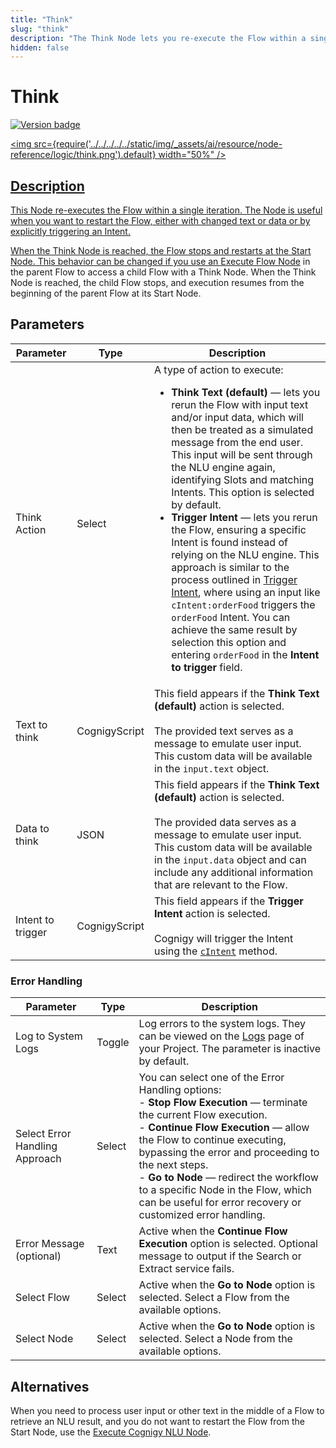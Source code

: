 ```yaml
---
title: "Think" 
slug: "think"
description: "The Think Node lets you re-execute the Flow within a single iteration. The Node is useful when you want to start the Flow again, either with changed text/data or by triggering an intent explicitly."
hidden: false 
---
```


# Think

<a href="../../../../release-notes/4.88.md" /><img src="https://img.shields.io/badge/Updated in-v4.88-blue.svg" alt="Version badge" />

<img src={require('../../../../../static/img/_assets/ai/resource/node-reference/logic/think.png').default} width="50%" />

## Description

This Node re-executes the Flow within a single iteration. The Node is useful when you want to restart the Flow, either with changed text or data or by explicitly triggering an Intent.

When the Think Node is reached, the Flow stops and restarts at the Start Node.
This behavior can be changed if you use an [Execute Flow Node](execute-flow.md) in the parent Flow to access a child Flow with a Think Node. When the Think Node is reached, the child Flow stops,
and execution resumes from the beginning of the parent Flow at its Start Node.

## Parameters

| Parameter         | Type          | Description                                                                                                                                                                                                                                                                                                                                                                                                                                                                                                                                                                                                                                                                                                                                                                                           |
|-------------------|---------------|-------------------------------------------------------------------------------------------------------------------------------------------------------------------------------------------------------------------------------------------------------------------------------------------------------------------------------------------------------------------------------------------------------------------------------------------------------------------------------------------------------------------------------------------------------------------------------------------------------------------------------------------------------------------------------------------------------------------------------------------------------------------------------------------------------|
| Think Action      | Select        | A type of action to execute:<ul><li>**Think Text (default)** — lets you rerun the Flow with input text and/or input data, which will then be treated as a simulated message from the end user. This input will be sent through the NLU engine again, identifying Slots and matching Intents. This option is selected by default.</li><li>**Trigger Intent** — lets you rerun the Flow, ensuring a specific Intent is found instead of relying on the NLU engine. This approach is similar to the process outlined in [Trigger Intent](../../../empower/nlu/intents/trigger-intent.md), where using an input like `cIntent:orderFood` triggers the `orderFood` Intent. You can achieve the same result by selection this option and entering `orderFood` in the **Intent to trigger** field.</li></ul> |
| Text to think     | CognigyScript | This field appears if the **Think Text (default)** action is selected.<br /><br /> The provided text serves as a message to emulate user input. This custom data will be available in the `input.text` object.                                                                                                                                                                                                                                                                                                                                                                                                                                                                                                                                                                                  |
| Data to think     | JSON          | This field appears if the **Think Text (default)** action is selected.<br /><br /> The provided data serves as a message to emulate user input. This custom data will be available in the `input.data` object and can include any additional information that are relevant to the Flow.                                                                                                                                                                                                                                                                                                                                                                                                                                                                                                         |
| Intent to trigger | CognigyScript | This field appears if the **Trigger Intent** action is selected.<br /><br /> Cognigy will trigger the Intent using the [`cIntent`](../../../empower/nlu/intents/trigger-intent.md) method.                                                                                                                                                                                                                                                                                                                                                                                                                                                                                                                                                                                                      |

### Error Handling

| Parameter                      | Type   | Description                                                                                                                                                                                                                                                                                                                                                                                            |
|--------------------------------|--------|--------------------------------------------------------------------------------------------------------------------------------------------------------------------------------------------------------------------------------------------------------------------------------------------------------------------------------------------------------------------------------------------------------|
| Log to System Logs             | Toggle | Log errors to the system logs. They can be viewed on the [Logs](../../../test/logs.md) page of your Project. The parameter is inactive by default.                                                                                                                                                                                                                                                     |
| Select Error Handling Approach | Select | You can select one of the Error Handling options:<br />- **Stop Flow Execution** — terminate the current Flow execution.<br />- **Continue Flow Execution** — allow the Flow to continue executing, bypassing the error and proceeding to the next steps.<br />- **Go to Node** — redirect the workflow to a specific Node in the Flow, which can be useful for error recovery or customized error handling. |
| Error Message (optional)       | Text   | Active when the **Continue Flow Execution** option is selected. Optional message to output if the Search or Extract service fails.                                                                                                                                                                                                                                                                     |
| Select Flow                    | Select | Active when the **Go to Node** option is selected. Select a Flow from the available options.                                                                                                                                                                                                                                                                                                           |
| Select Node                    | Select | Active when the **Go to Node** option is selected. Select a Node from the available options.                                                                                                                                                                                                                                                                                                           |

## Alternatives

When you need to process user input or other text in the middle of a Flow to retrieve an NLU result, and you do not want to restart the Flow from the Start Node, use the [Execute Cognigy NLU Node](../ai//execute-cognigy-nlu.md).